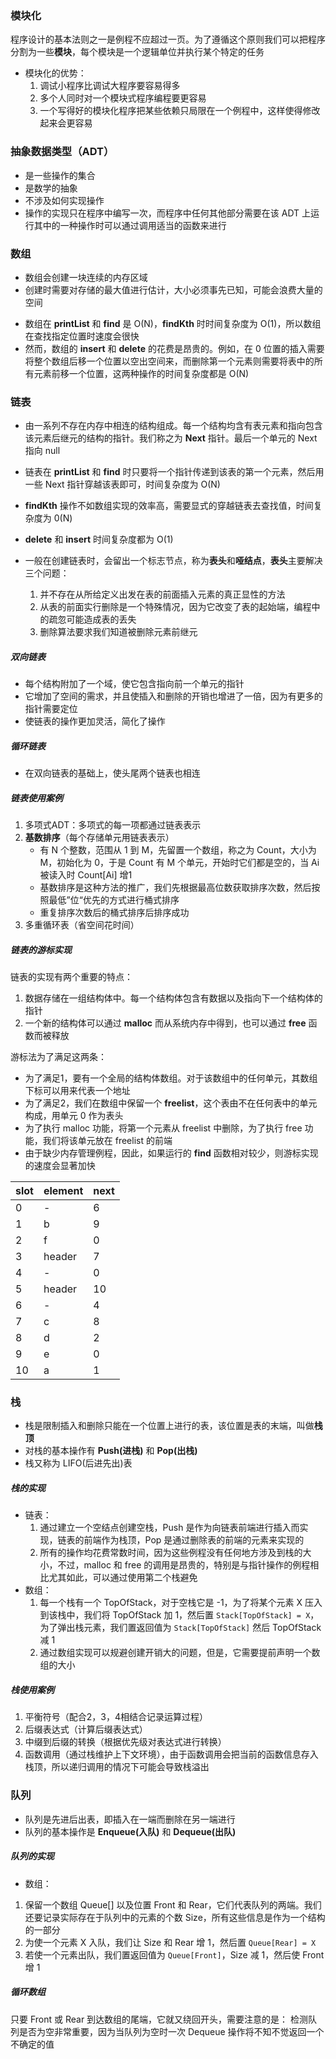 ### 模块化
程序设计的基本法则之一是例程不应超过一页。为了遵循这个原则我们可以把程序分割为一些**模块**，每个模块是一个逻辑单位并执行某个特定的任务

- 模块化的优势：
  1. 调试小程序比调试大程序要容易得多
  2. 多个人同时对一个模块式程序编程要更容易
  3. 一个写得好的模块化程序把某些依赖只局限在一个例程中，这样使得修改起来会更容易


### 抽象数据类型（ADT）
- 是一些操作的集合
- 是数学的抽象
- 不涉及如何实现操作
- 操作的实现只在程序中编写一次，而程序中任何其他部分需要在该 ADT 上运行其中的一种操作时可以通过调用适当的函数来进行

### 数组
- 数组会创建一块连续的内存区域
- 创建时需要对存储的最大值进行估计，大小必须事先已知，可能会浪费大量的空间
>
- 数组在 **printList** 和 **find** 是 O(N)，**findKth** 时时间复杂度为 O(1)，所以数组在查找指定位置时速度会很快
- 然而，数组的 **insert** 和 **delete** 的花费是昂贵的。例如，在 0 位置的插入需要将整个数组后移一个位置以空出空间来，而删除第一个元素则需要将表中的所有元素前移一个位置，这两种操作的时间复杂度都是 O(N)

### 链表
- 由一系列不存在内存中相连的结构组成。每一个结构均含有表元素和指向包含该元素后继元的结构的指针。我们称之为 **Next** 指针。最后一个单元的 Next 指向 null
>
- 链表在 **printList** 和 **find** 时只要将一个指针传递到该表的第一个元素，然后用一些 Next 指针穿越该表即可，时间复杂度为 O(N)
- **findKth** 操作不如数组实现的效率高，需要显式的穿越链表去查找值，时间复杂度为 0(N)
- **delete** 和 **insert** 时间复杂度都为 O(1)

- 一般在创建链表时，会留出一个标志节点，称为**表头**和**哑结点**，**表头**主要解决三个问题：
  1. 并不存在从所给定义出发在表的前面插入元素的真正显性的方法
  2. 从表的前面实行删除是一个特殊情况，因为它改变了表的起始端，编程中的疏忽可能造成表的丢失
  3. 删除算法要求我们知道被删除元素前继元

##### 双向链表
- 每个结构附加了一个域，使它包含指向前一个单元的指针
- 它增加了空间的需求，并且使插入和删除的开销也增进了一倍，因为有更多的指针需要定位
- 使链表的操作更加灵活，简化了操作

##### 循环链表
- 在双向链表的基础上，使头尾两个链表也相连

##### 链表使用案例
1. 多项式ADT：多项式的每一项都通过链表表示
2. **基数排序**（每个存储单元用链表表示）
   - 有 N 个整数，范围从 1 到 M，先留置一个数组，称之为 Count，大小为 M，初始化为 0，于是 Count 有 M 个单元，开始时它们都是空的，当 Ai 被读入时 Count[Ai] 增1
   - 基数排序是这种方法的推广，我们先根据最高位数获取排序次数，然后按照最低”位“优先的方式进行桶式排序
   - 重复排序次数后的桶式排序后排序成功
3. 多重循环表（省空间花时间）

##### 链表的游标实现
链表的实现有两个重要的特点：
1. 数据存储在一组结构体中。每一个结构体包含有数据以及指向下一个结构体的指针
2. 一个新的结构体可以通过 **malloc** 而从系统内存中得到，也可以通过 **free** 函数而被释放

游标法为了满足这两条：
- 为了满足1，要有一个全局的结构体数组。对于该数组中的任何单元，其数组下标可以用来代表一个地址
- 为了满足2，我们在数组中保留一个 **freelist**，这个表由不在任何表中的单元构成，用单元 0 作为表头
- 为了执行 malloc 功能，将第一个元素从 freelist 中删除，为了执行 free 功能，我们将该单元放在 freelist 的前端
- 由于缺少内存管理例程，因此，如果运行的 **find** 函数相对较少，则游标实现的速度会显著加快

|slot|element|next|
|---|---|---|
|0|-|6|
|1|b|9|
|2|f|0|
|3|header|7|
|4|-|0|
|5|header|10|
|6|-|4|
|7|c|8|
|8|d|2|
|9|e|0|
|10|a|1|

### 栈
- 栈是限制插入和删除只能在一个位置上进行的表，该位置是表的末端，叫做**栈顶**
- 对栈的基本操作有 **Push(进栈)** 和 **Pop(出栈)**
- 栈又称为 LIFO(后进先出)表

##### 栈的实现
- 链表：
  1. 通过建立一个空结点创建空栈，Push 是作为向链表前端进行插入而实现，链表的前端作为栈顶，Pop 是通过删除表的前端的元素来实现的
  2. 所有的操作均花费常数时间，因为这些例程没有任何地方涉及到栈的大小，不过，malloc 和 free 的调用是昂贵的，特别是与指针操作的例程相比尤其如此，可以通过使用第二个栈避免
- 数组：
  1. 每一个栈有一个 TopOfStack，对于空栈它是 -1，为了将某个元素 X 压入到该栈中，我们将 TopOfStack 加 1，然后置 `Stack[TopOfStack] = X`，为了弹出栈元素，我们置返回值为 `Stack[TopOfStack]` 然后 TopOfStack 减 1
  2. 通过数组实现可以规避创建开销大的问题，但是，它需要提前声明一个数组的大小

##### 栈使用案例
1. 平衡符号（配合2，3，4相结合记录运算过程）
2. 后缀表达式（计算后缀表达式）
3. 中缀到后缀的转换（根据优先级对表达式进行转换）
4. 函数调用（通过栈维护上下文环境），由于函数调用会把当前的函数信息存入栈顶，所以递归调用的情况下可能会导致栈溢出

### 队列
- 队列是先进后出表，即插入在一端而删除在另一端进行
- 队列的基本操作是 **Enqueue(入队)** 和 **Dequeue(出队)**

##### 队列的实现
- 数组：
 1. 保留一个数组 Queue[] 以及位置 Front 和 Rear，它们代表队列的两端。我们还要记录实际存在于队列中的元素的个数 Size，所有这些信息是作为一个结构的一部分
 2. 为使一个元素 X 入队，我们让 Size 和 Rear 增 1，然后置 `Queue[Rear] = X`
 3. 若使一个元素出队，我们置返回值为 `Queue[Front]`，Size 减 1，然后使 Front 增 1

##### 循环数组
只要 Front 或 Rear 到达数组的尾端，它就又绕回开头，需要注意的是： 检测队列是否为空非常重要，因为当队列为空时一次 Dequeue 操作将不知不觉返回一个不确定的值